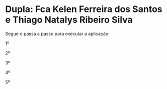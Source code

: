 # Dupla: Fca Kelen Ferreira dos Santos e Thiago Natalys Ribeiro Silva

Segue o passa a passo para executar a aplicação:

1º 

2º

3º

4º

5º
